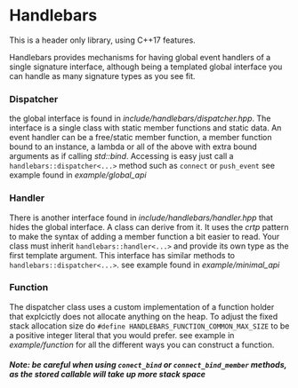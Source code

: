 # Handlebars
This is a header only library, using C++17 features.

Handlebars provides mechanisms for having global event handlers of a single signature interface, although being a templated global interface you can handle as many signature types as you see fit.

### Dispatcher
the global interface is found in *include/handlebars/dispatcher.hpp*.
The interface is a single class with static member functions and static data. 
An event handler can be a free/static member function, 
a member function bound to an instance, a lambda or 
all of the above with extra bound arguments as 
if calling *std::bind*. Accessing is easy just 
call a `handlebars::dispatcher<...>` method such 
as `connect` or `push_event`
see example found in *example/global_api*

### Handler
There is another interface found in 
*include/handlebars/handler.hpp* that hides the 
global interface. A class can derive from it. 
It uses the *crtp* pattern to
make the syntax of adding a member function 
a bit easier to read. Your class must inherit `handlebars::handler<...>`
and provide its own type as the first template argument.
This interface has similar methods to `handlebars::dispatcher<...>`.
see example found in *example/minimal_api*

### Function
The dispatcher class uses a custom implementation of a function holder
that explcictly does not allocate anything on the heap. To adjust
the fixed stack allocation size do `#define HANDLEBARS_FUNCTION_COMMON_MAX_SIZE`
to be a positive integer literal that you would prefer.
see example in *example/function* for all the different ways you can construct a function.

##### Note: be careful when using `conect_bind` or `connect_bind_member` methods, as the stored callable will take up more stack space